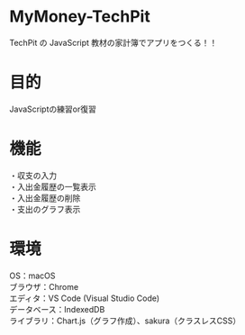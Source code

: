 # MyMoney-TechPit
TechPit の JavaScript 教材の家計簿でアプリをつくる！！

# 目的
JavaScriptの練習or復習

# 機能
・収支の入力  
・入出金履歴の一覧表示  
・入出金履歴の削除  
・支出のグラフ表示  


# 環境
OS：macOS  
ブラウザ：Chrome  
エディタ：VS Code (Visual Studio Code)  
データベース：IndexedDB  
ライブラリ：Chart.js（グラフ作成）、sakura（クラスレスCSS）  

